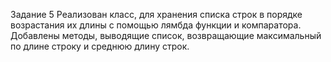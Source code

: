 Задание 5 Реализован класс, для хранения списка строк в порядке возрастания их длины с помощью лямбда функции и компаратора. Добавлены методы, выводящие список, возвращающие максимальный по длине строку и среднюю длину строк.
